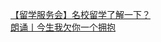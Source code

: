   
[【留学服务会】名校留学了解一下？](http://www.dianyue.me/archives/629/i6t8631pw42nw9bo/)  
[朗诵丨今生我欠你一个拥抱](http://www.dianyue.me/archives/572/wgkmz8864umub6gf/)